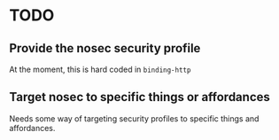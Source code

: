 # TODO

## Provide the nosec security profile

At the moment, this is hard coded in `binding-http`

## Target nosec to specific things or affordances

Needs some way of targeting security profiles to specific things and affordances.
